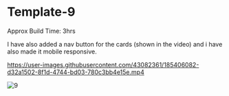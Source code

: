 # Template-9

Approx Build Time: 3hrs

I have also added a nav button for the cards (shown in the video) and i have also made it mobile responsive.


https://user-images.githubusercontent.com/43082361/185406082-d32a1502-8f1d-4744-bd03-780c3bb4e15e.mp4


![9](https://user-images.githubusercontent.com/43082361/181781128-1a2dad5d-2d2f-4924-b260-4bead73b5d36.png)

